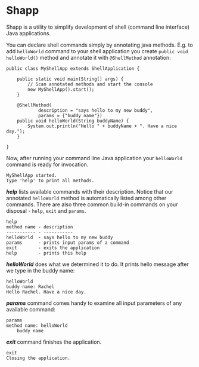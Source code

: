 Shapp
=====

Shapp is a utility to simplify development of shell (command line interface) Java applications.

You can declare shell commands simply by annotating java methods. E.g. to add `helloWorld` command
to your shell application you create `public void helloWorld()` method and annotate it
with `@ShellMethod` annotation:

    public class MyShellApp extends ShellApplication {

        public static void main(String[] args) {
            // Scan annotated methods and start the console
            new MyShellApp().start();
        }

        @ShellMethod(
                description = "says hello to my new buddy",
                params = {"buddy name"})
        public void helloWorld(String buddyName) {
            System.out.println("Hello " + buddyName + ". Have a nice day.");
        }

    }

Now, after running your command line Java application your `helloWorld` command is ready for invocation.

    MyShellApp started.
    Type 'help' to print all methods.

***help*** lists available commands with their description.
Notice that our annotated `helloWorld` method is automatically listed among other commands.
There are also three common build-in commands on your disposal - `help`, `exit` and `params`.

    help
    method name - description
    ----------- - -----------
    helloWorld  - says hello to my new buddy
    params      - prints input params of a command
    exit        - exits the application
    help        - prints this help

***helloWorld*** does what we determined it to do. It prints hello message after we type in the buddy name:

    helloWorld
    buddy name: Rachel
    Hello Rachel. Have a nice day.

***params*** command comes handy to examine all input parameters of any available command:

    params
    method name: helloWorld
	    buddy name

***exit*** command finishes the application.

    exit
    Closing the application.
